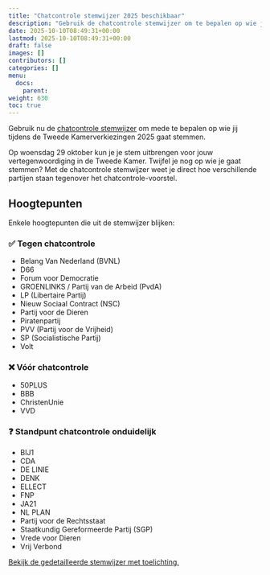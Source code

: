 ```yaml
---
title: "Chatcontrole stemwijzer 2025 beschikbaar"
description: "Gebruik de chatcontrole stemwijzer om te bepalen op wie jij tijdens de Tweede Kamerverkiezingen 2025 gaat stemmen."
date: 2025-10-10T08:49:31+00:00
lastmod: 2025-10-10T08:49:31+00:00
draft: false
images: []
contributors: []
categories: []
menu:
  docs:
    parent: 
weight: 630
toc: true
---
```


Gebruik nu de [chatcontrole stemwijzer](/stemwijzer2025/) om mede te bepalen op wie jij tijdens de Tweede Kamerverkiezingen 2025 gaat stemmen.

Op woensdag 29 oktober kun je je stem uitbrengen voor jouw vertegenwoordiging in de Tweede Kamer. Twijfel je nog op wie je gaat stemmen? Met de chatcontrole stemwijzer weet je direct hoe verschillende partijen staan tegenover het chatcontrole-voorstel.

## Hoogtepunten

Enkele hoogtepunten die uit de stemwijzer blijken:

### ✅ Tegen chatcontrole

- Belang Van Nederland (BVNL)  
- D66
- Forum voor Democratie
- GROENLINKS / Partij van de Arbeid (PvdA)
- LP (Libertaire Partij)
- Nieuw Sociaal Contract (NSC)
- Partij voor de Dieren
- Piratenpartij
- PVV (Partij voor de Vrijheid) 
- SP (Socialistische Partij)
- Volt

### ❌ Vóór chatcontrole

- 50PLUS
- BBB
- ChristenUnie
- VVD

### ❓ Standpunt chatcontrole onduidelijk

- BIJ1
- CDA 
- DE LINIE
- DENK
- ELLECT
- FNP
- JA21
- NL PLAN
- Partij voor de Rechtsstaat
- Staatkundig Gereformeerde Partij (SGP)
- Vrede voor Dieren
- Vrij Verbond

[Bekijk de gedetailleerde stemwijzer met toelichting.](/stemwijzer2025/)
